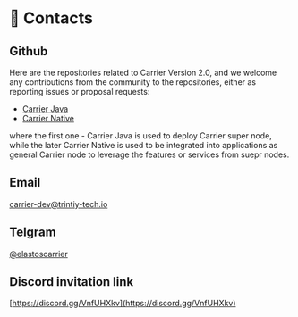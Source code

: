# 🔗 Contacts

## Github

Here are the repositories related to Carrier Version 2.0, and we welcome any contributions from the community to the repositories, either as reporting issues or proposal requests:

* [Carrier Java](https://github.com/elastos/Elastos.Carrier.Java)
* [Carrier Native](https://github.com/elastos/Elastos.Carrier.Native)&#x20;

where the first one - Carrier Java is used to deploy Carrier super node, while the later Carrier Native is used to be integrated into applications as general Carrier node to leverage the features or services from suepr nodes.

## Email&#x20;

[carrier-dev@trintiy-tech.io](links.md#email)

## Telgram

[@elastoscarrier](https://t.me/elastoscarrier)

## Discord invitation link

[https://discord.gg/VnfUHXkv](https://discord.gg/VnfUHXkv)

